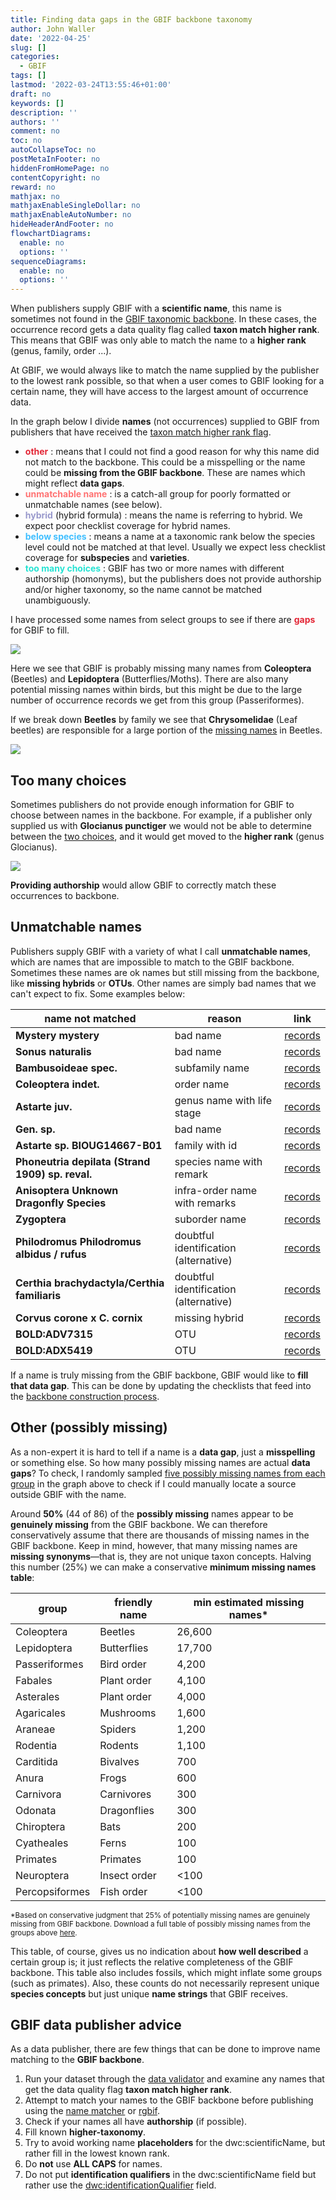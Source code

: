 ```yaml
---
title: Finding data gaps in the GBIF backbone taxonomy
author: John Waller
date: '2022-04-25'
slug: []
categories:
  - GBIF
tags: []
lastmod: '2022-03-24T13:55:46+01:00'
draft: no
keywords: []
description: ''
authors: ''
comment: no
toc: no
autoCollapseToc: no
postMetaInFooter: no
hiddenFromHomePage: no
contentCopyright: no
reward: no
mathjax: no
mathjaxEnableSingleDollar: no
mathjaxEnableAutoNumber: no
hideHeaderAndFooter: no
flowchartDiagrams:
  enable: no
  options: ''
sequenceDiagrams:
  enable: no
  options: ''
---
```


When publishers supply GBIF with a **scientific name**, this name is sometimes not found in the [GBIF taxonomic backbone](https://www.gbif.org/dataset/d7dddbf4-2cf0-4f39-9b2a-bb099caae36c). In these cases, the occurrence record gets a data quality flag called **taxon match higher rank**. This means that GBIF was only able to match the name to a **higher rank** (genus, family, order ...).  

<!--more-->

At GBIF, we would always like to match the name supplied by the publisher to the lowest rank possible, so that when a user comes to GBIF looking for a certain name, they will have access to the largest amount of occurrence data.


<!--
## Common reasons for higher rank matches: 

1) Name is **poorly formatted**.
2) Name is **misspelled**. 
3) Name is an [OTU](https://en.wikipedia.org/wiki/Operational_taxonomic_unit) (which is acceptable but not usually in the GBIF backbone).
4) Name is **missing** from the backbone.
5) Name is **incomplete** (missing authorship).
-->

In the graph below I divide **names** (not occurrences) supplied to GBIF from publishers that have received the [taxon match higher rank flag](https://www.gbif.org/occurrence/search?issue=TAXON_MATCH_HIGHERRANK&advanced=1).

* <span style="color:#e32636"><b>other</b></span> : means that I could not find a good reason for why this name did not match to the backbone. This could be a misspelling or the name could be **missing from the GBIF backbone**. These are names which might reflect **data gaps**. 
* <span style="color:#ff7373"><b>unmatchable name</b></span> : is a catch-all group for poorly formatted or unmatchable names (see below). 
* <span style="color:#9999CC"><b>hybrid</b></span> (hybrid formula) : means the name is referring to hybrid. We expect poor checklist coverage for hybrid names. 
* <span style="color:#40BFFF"><b>below species</b></span> : means a name at a taxonomic rank below the species level could not be matched at that level. Usually we expect less checklist coverage for **subspecies** and **varieties**. 
* <span style="color:#26e3d3"><b>too many choices</b></span> : GBIF has two or more names with different authorship (homonyms), but the publishers does not provide authorship and/or higher taxonomy, so the name cannot be matched unambiguously.  

I have processed some names from select groups to see if there are <span style="color:#e32636"><b>gaps</b></span> for GBIF to fill. 

![](images/reason_buckets_3.svg)

Here we see that GBIF is probably missing many names from **Coleoptera** (Beetles) and **Lepidoptera** (Butterflies/Moths). There are also many potential missing names within birds, but this might be due to the large number of occurrence records we get from this group (Passeriformes). 

If we break down **Beetles** by family we see that **Chrysomelidae** (Leaf beetles) are responsible for a large portion of the [missing names](https://www.gbif.org/occurrence/search?offset=20&issue=TAXON_MATCH_HIGHERRANK&taxon_key=7780) in Beetles. 

![](images/reason_buckets_coleoptera.svg)

## Too many choices 

Sometimes publishers do not provide enough information for GBIF to choose between names in the backbone. For example, if a publisher only supplied us with **Glocianus punctiger** we would not be able to determine between the [two choices](https://www.gbif.org/species/search?q=Glocianus%20punctiger), and it would get moved to the **higher rank** (genus Glocianus).

![](images/too_many_choices.png)

**Providing authorship** would allow GBIF to correctly match these occurrences to backbone. 


## Unmatchable names

Publishers supply GBIF with a variety of what I call **unmatchable names**, which are names that are impossible to match to the GBIF backbone. Sometimes these names are ok names but still missing from the backbone, like **missing hybrids** or **OTUs**. Other names are simply bad names that we can't expect to fix. Some examples below:

| name not matched | reason  | link | 
|-------|-------|----- |
| **Mystery mystery** | bad name | [records](https://www.gbif.org/occurrence/search?advanced=1&verbatim_scientific_name=Mystery%20mystery)
| **Sonus naturalis** | bad name |[records](https://www.gbif.org/occurrence/search?issue=TAXON_MATCH_HIGHERRANK&advanced=1&verbatim_scientific_name=Sonus%20naturalis)
| **Bambusoideae spec.** | subfamily name | [records](https://www.gbif.org/occurrence/search?issue=TAXON_MATCH_HIGHERRANK&advanced=1&verbatim_scientific_name=Bambusoideae%20spec.)
| **Coleoptera indet.** | order name |[records](https://www.gbif.org/occurrence/search?issue=TAXON_MATCH_HIGHERRANK&advanced=1&verbatim_scientific_name=Coleoptera%20indet.)
| **Astarte juv.** | genus name with life stage | [records](https://www.gbif.org/occurrence/search?issue=TAXON_MATCH_HIGHERRANK&advanced=1&verbatim_scientific_name=Astarte%20juv.)
| **Gen. sp.**| bad name | [records](https://www.gbif.org/occurrence/search?issue=TAXON_MATCH_HIGHERRANK&advanced=1&verbatim_scientific_name=Gen.%20sp.)
| **Astarte sp. BIOUG14667-B01** | family with id | [records](https://www.gbif.org/occurrence/search?offset=0&issue=TAXON_MATCH_HIGHERRANK&advanced=1&verbatim_scientific_name=Astarte%20sp.%20BIOUG14667-B01)
| **Phoneutria depilata (Strand 1909) sp. reval.** | species name with remark |[records](https://www.gbif.org/occurrence/search?issue=TAXON_MATCH_HIGHERRANK&advanced=1&verbatim_scientific_name=Phoneutria%20depilata%20(Strand%201909)%20sp.%20reval.)
| **Anisoptera Unknown Dragonfly Species** | infra-order name with remarks |[records](https://www.gbif.org/occurrence/search?issue=TAXON_MATCH_HIGHERRANK&advanced=1&verbatim_scientific_name=Anisoptera%20Unknown%20Dragonfly%20Species)
| **Zygoptera** | suborder name | [records](https://www.gbif.org/occurrence/search?issue=TAXON_MATCH_HIGHERRANK&advanced=1&verbatim_scientific_name=Zygoptera)
| **Philodromus Philodromus albidus / rufus** | doubtful identification (alternative) | [records](https://www.gbif.org/occurrence/search?issue=TAXON_MATCH_HIGHERRANK&advanced=1&verbatim_scientific_name=Philodromus%20albidus%20~2F%20rufus)
| **Certhia brachydactyla/Certhia familiaris** | doubtful identification (alternative) |[records](https://www.gbif.org/occurrence/search?issue=TAXON_MATCH_HIGHERRANK&advanced=1&verbatim_scientific_name=Certhia%20brachydactyla~2FCerthia%20familiaris)
| **Corvus corone x C. cornix** | missing hybrid | [records](https://www.gbif.org/occurrence/search?issue=TAXON_MATCH_HIGHERRANK&advanced=1&verbatim_scientific_name=Corvus%20corone%20x%20C.%20cornix)
| **BOLD:ADV7315** | OTU | [records](https://www.gbif.org/occurrence/search?issue=TAXON_MATCH_HIGHERRANK&advanced=1&verbatim_scientific_name=BOLD:ADV7315) |
| **BOLD:ADX5419** | OTU | [records](https://www.gbif.org/occurrence/search?issue=TAXON_MATCH_HIGHERRANK&advanced=1&verbatim_scientific_name=BOLD:ADX5419) |

If a name is truly missing from the GBIF backbone, GBIF would like to **fill that data gap**. This can be done by updating the checklists that feed into the [backbone construction process](https://data-blog.gbif.org/post/gbif-backbone-taxonomy/). 

## Other (possibly missing)

As a non-expert it is hard to tell if a name is a **data gap**, just a **misspelling** or something else. So how many possibly missing names are actual **data gaps**? To check, I randomly sampled [five possibly missing names from each group](https://docs.google.com/spreadsheets/d/1WprHkAa6bez58T3YQrmXD4AknEwLGtscsNL92L-g-0I/edit?usp=sharing) in the graph above to check if I could manually locate a source outside GBIF with the name. 

Around **50%** (44 of 86) of the **possibly missing** names appear to be **genuinely missing** from the GBIF backbone. We can therefore conservatively assume that there are thousands of missing names in the GBIF backbone. Keep in mind, however, that many missing names are **missing synonyms**—that is, they are not unique taxon concepts. Halving this number (25%) we can make a conservative **minimum missing names table**: 


| group          |friendly name	| min estimated missing names* 	|
|----------------|------------- |-----------------------------	|
| Coleoptera     | Beetles      |	26,600             	          |
| Lepidoptera    | Butterflies	| 17,700             	          |
| Passeriformes  | Bird order 	| 4,200              	          |
| Fabales        | Plant order  | 4,100               	        |
| Asterales      | Plant order	| 4,000               	        |
| Agaricales     | Mushrooms  	| 1,600               	        |
| Araneae        | Spiders      | 1,200               	        |
| Rodentia       | Rodents    	| 1,100               	        |
| Carditida      | Bivalves   	| 700                  	        |
| Anura          | Frogs      	| 600                  	        |
| Carnivora      | Carnivores 	| 300                  	        |
| Odonata        | Dragonflies	| 300                  	        |
| Chiroptera     | Bats       	| 200                  	        |
| Cyatheales     | Ferns      	| 100                  	        |
| Primates       | Primates   	| 100                  	        |
| Neuroptera     | Insect order	| <100                   	      |
| Percopsiformes | Fish order 	| <100                   	      |

<small> *Based on conservative judgment that 25% of potentially missing names are genuinely missing from GBIF backbone. Download a full table of possibly missing names from the groups above [here](data/possibly_missing_table.zip). </small>

This table, of course, gives us no indication about **how well described** a certain group is; it just reflects the relative completeness of the GBIF backbone. This table also includes fossils, which might inflate some groups (such as primates). Also, these counts do not necessarily represent unique **species concepts** but just unique **name strings** that GBIF receives.    

## GBIF data publisher advice 

As a data publisher, there are few things that can be done to improve name matching to the **GBIF backbone**. 

1. Run your dataset through the [data validator](https://www.gbif.org/tools/data-validator) and examine any names that get the data quality flag **taxon match higher rank**.  
2. Attempt to match your names to the GBIF backbone before publishing using the [name matcher](https://www.gbif.org/tools/species-lookup) or [rgbif](https://docs.ropensci.org/rgbif/reference/name_backbone_checklist.htm). 
3. Check if your names all have **authorship** (if possible).
4. Fill known **higher-taxonomy**. 
5. Try to avoid working name **placeholders** for the dwc:scientificName, but rather fill in the lowest known rank. 
6. Do **not** use **ALL CAPS** for names. 
7. Do not put **identification qualifiers** in the dwc:scientificName field but rather use the [dwc:identificationQualifier](http://rs.tdwg.org/dwc/terms/identificationQualifier) field. 


